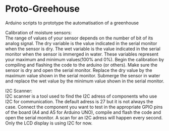 # Proto-Greehouse
Arduino scripts to prototype the automatisation of a greenhouse

Calibration of moisture sensors:      
The range of values of your sensor depends on the number of bit of its analog signal. The dry variable is the value indicated in the serial monitor when the sensor is dry. The wet variable is the value indicated in the serial monitor when the sensor is immerged in water. These variables represent your maximum and minimum values(100% and 0%). Begin the calibration by compiling and flashing the code to the arduino (or others). Make sure the sensor is dry and open the serial monitor. Replace the dry value by the maximum value shown in the serial monitor. Submerge the sensor in water and replace the wet value by the minimum value shown in the serial monitor. 

I2C Scanner:      
I2C scanner is a tool used to find the I2C adress of components who use I2C for communication. The default adress is 27 but it is not always the case. Connect the component you want to test in the appropriate GPIO pins of the board (A4 and A5 for Arduino UNO), compile and flash the code and open the serial monitor. A scan for an I2C adress will happen every second. Only the LCD display is using I2C for now.

